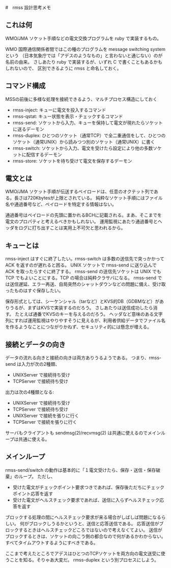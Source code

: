 #　rmss 設計思考メモ
## これは何
WMO/JMA ソケット手順などの電文交換プログラムを ruby で実装するもの。

WMO 国際通信関係者間ではこの種のプログラムを message switching system という
（日本気象庁では「アデスのようなもの」と言わないと通じない）のが名前の由来。
さしあたり ruby で実装するが、いずれ C で書くこともあるかもしれないので、
区別できるように rmss と命名しておく。

## コマンド構成
MSSの前後に多様な処理を接続できるよう、マルチプロセス構造にしておく

* rmss-inject: キューに電文を投入するコマンド
* rmss-qstat: キュー状態を表示・チェックするコマンド
* rmss-send: ソケットから入力、キューを保持して電文が現れたらソケットに送るデーモン
* rmss-duplex: ひとつのソケット（通常TCP）で全二重通信をして、ひとつのソケット（通常UNIX）から読みつつ別のソケット（通常UNIX）に書く
* rmss-switch: ソケットから入力、電文を受けたら設定により他の多数ソケットに配信するデーモン
* rmss-store: ソケットを待ち受けて電文を保存するデーモン

## 電文とは
WMO/JMA ソケット手順が伝送するペイロードは、任意のオクテット列である。長さは720Kbytesが上限とされている。
純粋なソケット手順にはファイル名や通過番号など、ペイロードを特定する情報はない。

通過番号はペイロードの先頭に置かれるBCHに記載される。まあ、そこまでを電文のプロパティと考えるべきかもしれない。
運用監視にあたり通過番号とヘッダをログに打ち出すことは実用上不可欠と思われるから。

## キューとは
rmss-inject はすぐに終了したい。rmss-switch は多数の送信先で突っかかって ACK を返すのが遅れると困る。
UNIX ソケットで rmss-send に送り込んで ACK を取ったらすぐに終了する。
rmss-send の送信先ソケットは UNIX でも TCP でもよいことにする。TCP の場合は純粋クラサバになる。
rmss-send では送信遅延、エラー再送、自局突然のシャットダウンなどの問題に備え、受け取ったものはすぐ保存したい。

保存形式としては、シーケンシャル（tarなど）とKVS的DB（GDBMなど）がありうるが、まずはKVSで実装するのだろう。
さしあたりは送信成功したら消す。
たとえば通番でKVSのキーを与えるのだろう。
ヘッダなど意味のある文字列にすれば運用監視はやりやすそうに見えるが、利用者供給データでファイル名を作るようなことにつながりかねず、セキュリティ的には懸念が増える。

## 接続とデータの向き
データの流れる向きと接続の向きは両方ありうるようである。
つまり、rmss-send は入力が次の2種類、

* UNIXServer で接続待ち受け
* TCPServer で接続待ち受け

出力は次の4種類となる:

* UNIXServer で接続待ち受け
* TCPServer で接続待ち受け
* UNIXServer で接続を張りに行く
* TCPServer で接続を張りに行く

サーバもクライアントも sendmsg(2)/recvmsg(2) は共通に使えるのでメインループは共通に使える。

## メインループ

rmss-send/switch の動作は基本的に「１電文受けたら、保存・送信・保存破棄」のループ。
ただし、
* 受けた電文がチェックポイント要求つきであれば、保存後ただちにチェックポイント応答を返す
* 受けた電文がヘルスチェック要求であれば、送信に入らずヘルスチェック応答を返す

ブロックする処理の間にヘルスチェック要求が来る場合がしばしば問題になるらしい。
何がブロックしうるかというと、送信と応答送信である。
応答送信がブロックするときはヘルスチェックどころではないので考えなくてよい。
送信がブロックするときは、ソケットの向こう側の都合なので何があるかわからない。
すべてタイムアウトするようにすべきである。

ここまで考えたところでアデスはひとつのTCPソケットを両方向の電文送受に使うことを知る。そりゃあ大変だ。 rmss-duplex という別プロセスにしよう。

